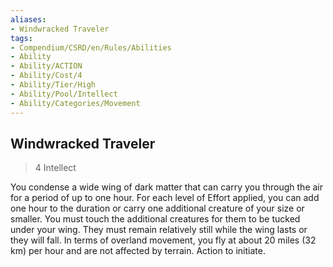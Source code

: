 ```yaml
---
aliases:
- Windwracked Traveler
tags:
- Compendium/CSRD/en/Rules/Abilities
- Ability
- Ability/ACTION
- Ability/Cost/4
- Ability/Tier/High
- Ability/Pool/Intellect
- Ability/Categories/Movement
---
```


  
## Windwracked Traveler  
>4  Intellect  
  
You condense a wide wing of dark matter that can carry you through the air for a period of up to one hour. For each level of Effort applied, you can add one hour to the duration or carry one additional creature of your size or smaller. You must touch the additional creatures for them to be tucked under your wing. They must remain relatively still while the wing lasts or they will fall. In terms of overland movement, you fly at about 20 miles (32 km) per hour and are not affected by terrain. Action to initiate.